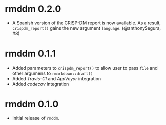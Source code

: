 # rmddm 0.2.0

* A Spanish version of the CRISP-DM report is now available. As a result, 
`crispdm_report()` gains the new argument `language`. (@anthonySegura, #8)

# rmddm 0.1.1

* Added parameters to `crispdm_report()` to allow user to pass `file` and other argumens to `rmarkdown::draft()`
* Added *Travis-CI* and *AppVeyor* integration
* Added *codecov* integration

# rmddm 0.1.0

* Initial release of `rmddm`.



